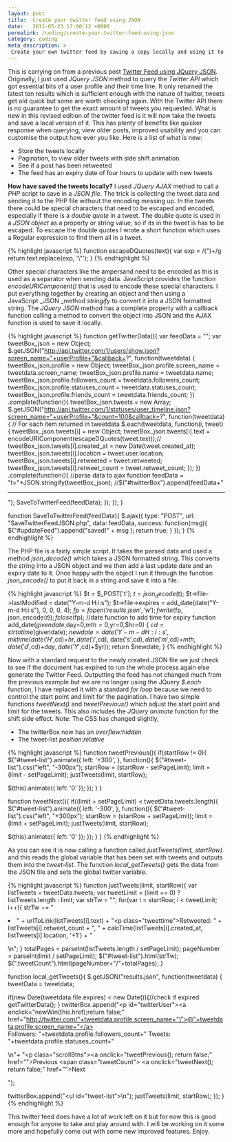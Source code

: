 ```yaml
---
layout: post
title:  Create your twitter feed using JSON
date:   2011-05-23 17:00:12 +0000
permalink: /coding/create-your-twitter-feed-using-json
category: coding
meta_description: >
 Create your own twitter feed by saving a copy locally and using it to generate it for better user interaction and speed response. 
---
```


This is carrying on from a previous post [Twitter Feed using JQuery JSON][1]. Originally, I just used _JQuery JSON_ method to query the _Twitter API_ which got essential bits of a user profile and their time line. It only returned the latest ten results which is sufficient enough with the nature of twitter, tweets get old quick but some are worth checking again. With the Twitter API there is no guarantee to get the exact amount of tweets you requested. What is new in this revised edition of the twitter feed is it will now take the tweets and save a local version of it. This has plenty of benefits like quicker response when querying, view older posts, improved usability and you can customise the output how ever you like. Here is a list of what is new:

* Store the tweets locally
* Pagination, to view older tweets with side shift animation
* See if a post has been retweeted
* The feed has an expiry date of four hours to update with new tweets

**How have saved the tweets locally?** I used _JQuery AJAX_ method to call a _PHP_ script to save in a&nbsp;_JSON file_. The trick is collecting the tweet data and sending it to the PHP file without the encoding messing up. In the tweets there could be special characters that need to be escaped and encoded, especially if there is a _double quote_ in a tweet. The double quote is used in a _JSON object_ as a property or string value, so if its in the tweet is has to be escaped. To escape the double quotes I wrote a short function which uses a Regular expression to find them all in a tweet.

{% highlight javascript %}
function escapeDQuotes(text){
 var exp = /(")+/g
 return text.replace(exp, '\\"');
}
{% endhighlight %}

Other special characters like the ampersand need to be encoded as this is used as a separator when sending data. JavaScript provides the function _encodeURIComponent()_ that is used to encode these special characters. I put everything together by creating an object and then using a JavaScript&nbsp;_JSON _method _stringify_ to convert it into a JSON formatted string. The _JQuery JSON_ method has a complete property with a callback function calling a method to convert the object into JSON and the AJAX function is used to save it locally.

{% highlight javascript %}
function getTwitterData(){
 var feedData = "";
 var tweetBox_json = new Object;
 $.getJSON("http://api.twitter.com/1/users/show.json?screen_name="+userProfile+"&callback=?", function(tweetdata) {
  tweetBox_json.profile = new Object;
  tweetBox_json.profile.screen_name = tweetdata.screen_name;
  tweetBox_json.profile.name = tweetdata.name;
  tweetBox_json.profile.followers_count = tweetdata.followers_count;
  tweetBox_json.profile.statuses_count = tweetdata.statuses_count;
  tweetBox_json.profile.friends_count = tweetdata.friends_count;
 })
 .complete(function(){
  tweetBox_json.tweets = new Array;
  $.getJSON("http://api.twitter.com/1/statuses/user_timeline.json?screen_name="+userProfile+"&count=100&callback=?", function(tweetdata) {
   // For each item returned in tweetdata
   $.each(tweetdata, function(i, tweet) {
    tweetBox_json.tweets[i] = new Object;
    tweetBox_json.tweets[i].text = encodeURIComponent(escapeDQuotes(tweet.text));//
    tweetBox_json.tweets[i].created_at = new Date(tweet.created_at);
    tweetBox_json.tweets[i].location = tweet.user.location;
    tweetBox_json.tweets[i].retweeted = tweet.retweeted;
    tweetBox_json.tweets[i].retweet_count = tweet.retweet_count;
   });
  })
  .complete(function(){
   //parse data to ajax function
   feedData = "t="+JSON.stringify(tweetBox_json);
   //$("#twitterBox").append(feedData+"<hr/>");
   SaveToTwitterFeed(feedData);
  });
 });
}

function SaveToTwitterFeed(feedData){
 $.ajax({
    type: "POST",
    url: "SaveTwitterFeedJSON.php",
    data: feedData,
    success: function(msg){
   $("#updateFeed").append("saved!" + msg );
   return true;
    }
 });
}
{% endhighlight %}

The PHP file is a fairly simple script. It takes the parsed data and used a method _json_decode()_ which takes a JSON formatted string. This converts the string into a JSON object and we then add a last update date and an expiry date to it. Once happy with the object I run it through the function _json_encode()_ to put it back in a string and save it into a file.

{% highlight javascript %}
$t = $_POST['t'];
$t = json_decode($t);
$t->file->lastModified = date("Y-m-d H:i:s");
$t->file->expires = add_date(date("Y-m-d H:i:s"), 0, 0, 0, 4);
$fp = fopen('results.json', 'w');
fwrite($fp, json_encode($t));
fclose($fp);
//date function to add time for expiry
function add_date($givendate,$day=0,$mth=0,$yr=0,$hr=0) {
    $cd = strtotime($givendate);
    $newdate = date('Y-m-d H:i:s', mktime(date('H',$cd)+$hr,
    date('i',$cd), date('s',$cd), date('m',$cd)+$mth,
    date('d',$cd)+$day, date('Y',$cd)+$yr));
    return $newdate;
}
{% endhighlight %}

Now with a standard request to the newly created JSON file we just check to see if the document has expired to run the whole process again else generate the Twitter Feed. Outputting the feed has not changed much from the previous example but we are no longer using the JQuery _$.each_ function, I have replaced it with a standard _for loop_ because we need to control the start point and limit for the pagination. I have two simple functions _tweetNext()_ and _tweetPrevious()_ which adjust the start point and limit for the tweets. This also includes the _JQuery animate_ function for the shift side effect. Note: The CSS has changed slightly,

* The twitterBox now has an _overflow:hidden_
* The tweet-list _position:relative_

{% highlight javascript %}
function tweetPrevious(){
 if(startRow != 0){
  $("#tweet-list").animate({
   left: '+300',
  }, function(){
   $("#tweet-list").css("left", "-300px");
   startRow = (startRow - setPageLimit);
   limit = (limit - setPageLimit);
   justTweets(limit, startRow);

   $(this).animate({
    left: '0'
   });
  });
 }
}

function tweetNext(){
 if((limit + setPageLimit) < tweetData.tweets.length){
  $("#tweet-list").animate({
   left: '-300',
  }, function(){
   $("#tweet-list").css("left", "+300px");
   startRow = (startRow + setPageLimit);
   limit = (limit + setPageLimit);
   justTweets(limit, startRow);

   $(this).animate({
    left: '0'
   });
  });
 }
}
{% endhighlight %}

As you can see it is now calling a function called _justTweets(limit, startRow)_ and this reads the global variable that has been set with tweets and outputs them into the _tweet-list_. The function _local_getTweets()_ gets the data from the JSON file and sets the global twitter variable.

{% highlight javascript %}
function justTweets(limit, startRow){
 var listTweets = tweetData.tweets;
 var tweetLimit = (limit == 0) ? listTweets.length : limit;
 var strTw = "";
 for(var i = startRow; i < tweetLimit; i++){
  strTw += "<li>" + urlToLink(listTweets[i].text) + "<p class=\"tweettime\">Retweeted: " + listTweets[i].retweet_count + ", " + calcTime(listTweets[i].created_at, listTweets[i].location, '+1') + "</p></li>\n";
 }
 totalPages = parseInt(listTweets.length / setPageLimit);
 pageNumber = parseInt(limit / setPageLimit);
 $("#tweet-list").html(strTw);
 $(".tweetCount").html(pageNumber+"/"+totalPages);
}

function local_getTweets(){
 $.getJSON("results.json", function(tweetdata) {
  tweetData = tweetdata;

  if(new Date(tweetdata.file.expires) < new Date()){//check if expired
   getTwitterData();
  }
  twitterBox.append("<p id=\"twitterUser\"><a onclick=\"newWin(this.href);return false;\" href=\"http://twitter.com/"+tweetdata.profile.screen_name+"\">@"+tweetdata.profile.screen_name+"</a><br/>Followers: "+tweetdata.profile.followers_count+" Tweets: "+tweetdata.profile.statuses_count+"</p>\n"+
   "<p class=\"scrollBtns\"><a onclick=\"tweetPrevious(); return false;\" href=\"\">Previous</a> <span class=\"tweetCount\"></span> <a onclick=\"tweetNext(); return false;\" href=\"\">Next</a></p>");

  twitterBox.append("<ul id=\"tweet-list\"></ul>\n");
  justTweets(limit, startRow);
 });
}
{% endhighlight %}

This twitter feed does have a lot of work left on it but for now this is good enough for anyone to take and play around with. I will be working on it some more and hopefully come out with some new improved features. Enjoy.

[1]: /twitter-feed-using-jquery-json/